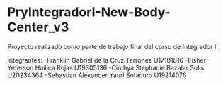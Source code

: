 # PryIntegradorI-New-Body-Center_v3

Proyecto realizado como parte de trabajo final del curso de Integrador I

Integrantes: 
-Franklin Gabriel de la Cruz Terrones U17101816 
-Fisher Yeferson Huillca Rojas U19305136 
-Cinthya Stephanie Bazalar Solis U20234364 
-Sebastian Alexander Yauri Sotacuro U19214076

